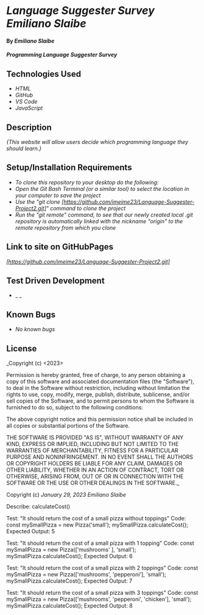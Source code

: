 # _Language Suggester Survey Emiliano Slaibe_

#### By _**Emiliano Slaibe**_

#### _Programming Language Suggester Survey_

## Technologies Used

* _HTML_
* _GitHub_
* _VS Code_
* _JavaScript_

## Description

_{This website will allow users decide which programming language they should learn.}_

## Setup/Installation Requirements
* _To clone this repository to your desktop do the following:_
* _Open the Git Bash Terminal (or a similar tool) to select the location in your computer to save the project_
* _Use the "git clone [https://github.com/imeime23/Language-Suggester-Project2.git]" command to clone the project_
* _Run the "git remote" command, to see that our newly created local .git repository is automatically linked with the nickname "origin" to the remote repository from which you clone_

## Link to site on GitHubPages

_[https://github.com/imeime23/Language-Suggester-Project2.git]_

## Test Driven Development

* _  _

## Known Bugs

* _No known bugs_

## License

_Copyright (c) <2023> <copyright holders>

Permission is hereby granted, free of charge, to any person obtaining a copy
of this software and associated documentation files (the "Software"), to deal
in the Software without restriction, including without limitation the rights
to use, copy, modify, merge, publish, distribute, sublicense, and/or sell
copies of the Software, and to permit persons to whom the Software is
furnished to do so, subject to the following conditions:

The above copyright notice and this permission notice shall be included in all
copies or substantial portions of the Software.

THE SOFTWARE IS PROVIDED "AS IS", WITHOUT WARRANTY OF ANY KIND, EXPRESS OR
IMPLIED, INCLUDING BUT NOT LIMITED TO THE WARRANTIES OF MERCHANTABILITY,
FITNESS FOR A PARTICULAR PURPOSE AND NONINFRINGEMENT. IN NO EVENT SHALL THE
AUTHORS OR COPYRIGHT HOLDERS BE LIABLE FOR ANY CLAIM, DAMAGES OR OTHER
LIABILITY, WHETHER IN AN ACTION OF CONTRACT, TORT OR OTHERWISE, ARISING FROM,
OUT OF OR IN CONNECTION WITH THE SOFTWARE OR THE USE OR OTHER DEALINGS IN THE
SOFTWARE._

Copyright (c) _January 29, 2023_ _Emiliano Slaibe_




Describe: calculateCost() 

Test: "It should return the cost of a small pizza without toppings"
Code: const mySmallPizza = new Pizza('small');
mySmallPizza.calculateCost();
Expected Output: 5

Test: "It should return the cost of a small pizza with 1 topping"
Code: const mySmallPizza = new Pizza(['mushrooms' ], 'small');
mySmallPizza.calculateCost();
Expected Output: 6

Test: "It should return the cost of a small pizza with 2 toppings"
Code: const mySmallPizza = new Pizza(['mushrooms', 'pepperoni'], 'small');
mySmallPizza.calculateCost();
Expected Output: 7

Test: "It should return the cost of a small pizza with 3 toppings"
Code: const mySmallPizza = new Pizza(['mushrooms', 'pepperoni', 'chicken'], 'small');
mySmallPizza.calculateCost();
Expected Output: 8